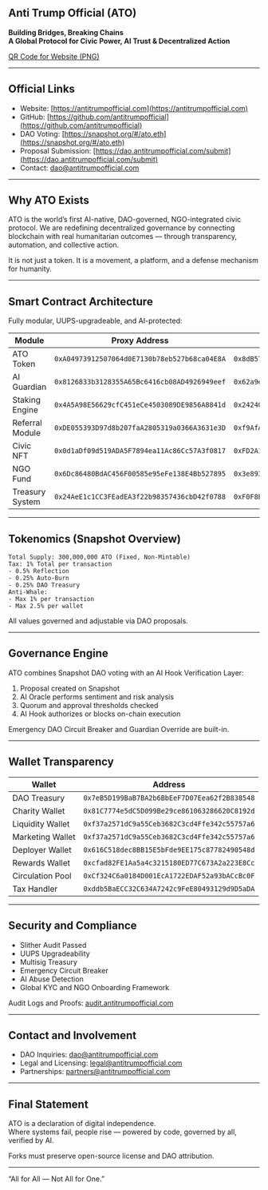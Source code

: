 ## Anti Trump Official (ATO)


**Building Bridges, Breaking Chains**  
**A Global Protocol for Civic Power, AI Trust & Decentralized Action**

 [QR Code for Website (PNG)](assets/qr-Web-Site-ATO.png)

---

## Official Links

- Website: [https://antitrumpofficial.com](https://antitrumpofficial.com)  
- GitHub: [https://github.com/antitrumpofficial](https://github.com/antitrumpofficial)  
- DAO Voting: [https://snapshot.org/#/ato.eth](https://snapshot.org/#/ato.eth)  
- Proposal Submission: [https://dao.antitrumpofficial.com/submit](https://dao.antitrumpofficial.com/submit)  
- Contact: [dao@antitrumpofficial.com](mailto:dao@antitrumpofficial.com)

---

## Why ATO Exists

ATO is the world’s first AI-native, DAO-governed, NGO-integrated civic protocol. We are redefining decentralized governance by connecting blockchain with real humanitarian outcomes — through transparency, automation, and collective action.

It is not just a token. It is a movement, a platform, and a defense mechanism for humanity.

---

## Smart Contract Architecture

Fully modular, UUPS-upgradeable, and AI-protected:

| Module             |  Proxy Address                               | Implementation Address                       |
|--------------------|----------------------------------------------|----------------------------------------------|
| ATO Token          | `0xA04973912507064d0E7130b78eb527b68ca04E8A` | `0x8dB57aAb535175b857254DE6D626583658CEf32B` |
| AI Guardian        | `0x8126833b3128355A65Bc6416cb08AD4926949eef` | `0x62a9eB6281D650829B4cb0F8238362E7f91F491A` |
| Staking Engine     | `0x4A5A98E56629cfC451eCe4503089DE9856A8841d` | `0x242407E74BCeBE2Ef97Fb4845882Fd49d549eFC8` |
| Referral Module    | `0xDE055393D97d8b207faA2805319a0366A3631e3D` | `0xf9AfA18E931C161D01F8ab98C6d1eec8E0c59D89` |
| Civic NFT          | `0x0d1aDf09d519ADA5F7894ea11Ac86Cc57A3f0817` | `0xFD2A1Fd0AC58fB517640c3f99ad815F5a279dCA3` |
| NGO Fund           | `0x6Dc86480BdAC456F00585e95eFe138E4Bb527895` | `0x3e89312614fe8350f8FAC2Ec1Dc1717F95c25E7B` |
| Treasury System    | `0x24AeE1c1CC3FEadEA3f22b98357436cbD42f0788` | `0xF0F8Ea536f0a50B04ec371cd023fdF7256699B1D` |

---

## Tokenomics (Snapshot Overview)

```
Total Supply: 300,000,000 ATO (Fixed, Non-Mintable)
Tax: 1% Total per transaction
- 0.5% Reflection
- 0.25% Auto-Burn
- 0.25% DAO Treasury
Anti-Whale:
- Max 1% per transaction
- Max 2.5% per wallet
```

All values governed and adjustable via DAO proposals.

---

## Governance Engine

ATO combines Snapshot DAO voting with an AI Hook Verification Layer:

1. Proposal created on Snapshot
2. AI Oracle performs sentiment and risk analysis
3. Quorum and approval thresholds checked
4. AI Hook authorizes or blocks on-chain execution

Emergency DAO Circuit Breaker and Guardian Override are built-in.

---

## Wallet Transparency

| Wallet           | Address                                      |
|------------------|----------------------------------------------|
| DAO Treasury     | `0x7eB5D199BaB7BA2b6BbEeF7D07Eea62f2B838548` |
| Charity Wallet   | `0x81C7774e5dC5D099Be29ce861063286620C8192d` |
| Liquidity Wallet | `0xf37a2571dC9a55Ceb3682C3cd4Ffe342c55757a6` |
| Marketing Wallet | `0xf37a2571dC9a55Ceb3682C3cd4Ffe342c55757a6` |
| Deployer Wallet  | `0x616C518dec8BB15E5bFde9EE175c87782490548d` |
| Rewards Wallet   | `0xcfad82FE1Aa5a4c3215180ED77C673A2a223E8Cc` |
| Circulation Pool | `0xCf324C6a0184D001EcA1722EDAF52a93bACcBc0F` |
| Tax Handler      | `0xddb5BaECC32C634A7242c9FeE80493129d9D5aDA` |

---

## Security and Compliance

- Slither Audit Passed
- UUPS Upgradeability
- Multisig Treasury
- Emergency Circuit Breaker
- AI Abuse Detection
- Global KYC and NGO Onboarding Framework

Audit Logs and Proofs: [audit.antitrumpofficial.com](https://audit.antitrumpofficial.com)

---

## Contact and Involvement

- DAO Inquiries: [dao@antitrumpofficial.com](mailto:dao@antitrumpofficial.com)  
- Legal and Licensing: [legal@antitrumpofficial.com](mailto:legal@antitrumpofficial.com)  
- Partnerships: [partners@antitrumpofficial.com](mailto:partners@antitrumpofficial.com)  

---

## Final Statement

ATO is a declaration of digital independence.  
Where systems fail, people rise — powered by code, governed by all, verified by AI.

Forks must preserve open-source license and DAO attribution.

---

“All for All — Not All for One.”
